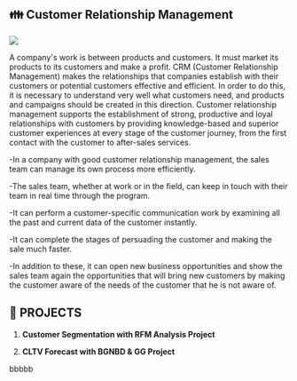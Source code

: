 ## :family: Customer Relationship Management

![](https://image.shutterstock.com/image-illustration/illustration-wordcloud-word-tags-crm-600w-145939229.jpg)


A company's work is between products and customers. It must market its products to its customers and make a profit. CRM (Customer Relationship Management) makes 
the relationships that companies establish with their customers or potential customers effective and efficient. In order to do this, it is necessary to understand very well what customers need, and products and campaigns should be created in this direction. Customer relationship management supports the establishment of strong, productive and loyal relationships with customers by providing knowledge-based and superior customer experiences at every stage of the customer journey, from the first contact with the customer to after-sales services.

-In a company with good customer relationship management, the sales team can manage its own process more efficiently.

-The sales team, whether at work or in the field, can keep in touch with their team in real time through the program.

-It can perform a customer-specific communication work by examining all the past and current data of the customer instantly.

-It can complete the stages of persuading the customer and making the sale much faster.

-In addition to these, it can open new business opportunities and show the sales team again the opportunities that will bring new customers by making the customer aware of the needs of the customer that he is not aware of.



## :round_pushpin: PROJECTS
 
1. **Customer Segmentation with RFM Analysis Project**
 
2. **CLTV Forecast with BGNBD & GG Project**



bbbbb
